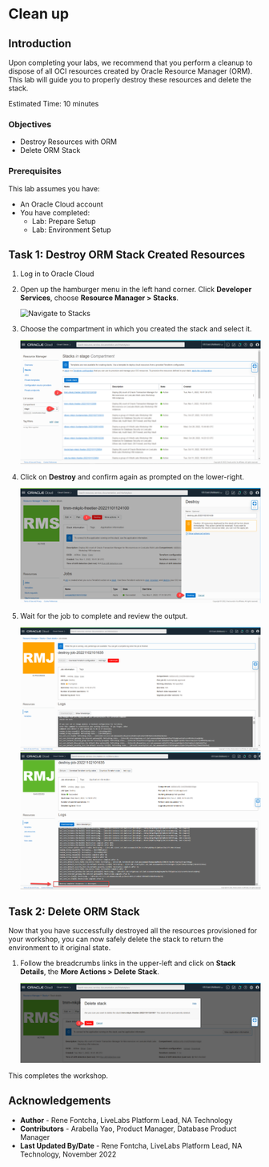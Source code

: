 # Clean up

## Introduction
Upon completing your labs, we recommend that you perform a cleanup to dispose of all OCI resources created by Oracle Resource Manager (ORM). This lab will guide you to properly destroy these resources and delete the stack.

Estimated Time: 10 minutes

### Objectives
-   Destroy Resources with ORM
-   Delete ORM Stack

### Prerequisites
This lab assumes you have:
- An Oracle Cloud account
- You have completed:
    - Lab: Prepare Setup
    - Lab: Environment Setup

## Task 1: Destroy ORM Stack Created Resources
1. Log in to Oracle Cloud
2. Open up the hamburger menu in the left hand corner.  Click **Developer Services**, choose **Resource Manager > Stacks**.

    ![Navigate to Stacks](https://oracle-livelabs.github.io/common/images/console/developer-resmgr-stacks.png "Navigate to Stacks")

3. Choose the compartment in which you created the stack and select it.  

    ![Select Stacks](./images/select-stack.png "Select Stacks")

4. Click on **Destroy** and confirm again as prompted on the lower-right.  

    ![Destroy Stack #1](./images/destroy-stack-1.png "Destroy Stacks #1")

5. Wait for the job to complete and review the output.  

    ![Destroy Stack #2](./images/destroy-stack-2.png "Destroy Stacks #2")
    ![Destroy Stack #3](./images/destroy-stack-3.png "Destroy Stacks #3")


## Task 2: Delete ORM Stack

Now that you have successfully destroyed all the resources provisioned for your workshop, you can now safely delete the stack to return the environment to it original state.

1. Follow the breadcrumbs links in the upper-left and click on **Stack Details**, the **More Actions > Delete Stack**.  

    ![Delete Stack](./images/delete-stack.png "Delete Stack")


This completes the workshop.

## Acknowledgements
* **Author** - Rene Fontcha, LiveLabs Platform Lead, NA Technology
* **Contributors** - Arabella Yao, Product Manager, Database Product Manager
* **Last Updated By/Date** - Rene Fontcha, LiveLabs Platform Lead, NA Technology, November 2022
